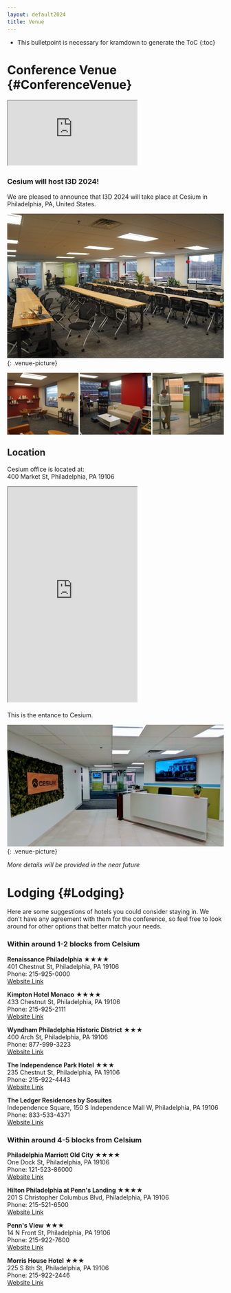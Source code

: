 ```yaml
---
layout: default2024
title: Venue
---
```


* This bulletpoint is necessary for kramdown to generate the ToC
{:toc}

# Conference Venue {#ConferenceVenue}

<!-- ![Cesium (R)](img/cesium-white-bg.png){: .venue-picture} -->

<div class="flex">
    <div class="youtube-embed">
        <iframe src="https://drive.google.com/file/d/1GNzmEGDfyRHJtiPoPrprkjb4KjGR8INE/preview" class="img_sizing" allow="autoplay"></iframe>
    </div>
</div>

### Cesium  will host I3D 2024!

We are pleased to announce that I3D 2024 will take place at Cesium in Philadelphia, PA, United States.

<!-- ![Cesium's Conference Room](img/cesium-conf.jpg){: .venue-picture} -->
![Cesium's Conference Room 2](img/venue/room0.jpg){: .venue-picture}

<div class="flex">
    <div class="img_sizing" style="height: 15vw; justify-content: space-between; display: flex;">
        <img src="img/venue/library0.jpg" style="object-fit: cover; width: 33%;">
        <img src="img/venue/gameroom0.jpg" style="object-fit: cover; width: 33%;">
        <img src="img/venue/glass_wall0.jpg" style="object-fit: cover; width: 33%;">
    </div>
</div>

## Location 
Cesium office is located at: <br>
400 Market St, Philadelphia, PA 19106

<div class="flex">
    <iframe class="img_sizing" height="500px" src="https://www.google.com/maps/embed?pb=!1m18!1m12!1m3!1d2162.7631658920036!2d-75.14950469155715!3d39.950134825432386!2m3!1f0!2f0!3f0!3m2!1i1024!2i768!4f13.1!3m3!1m2!1s0x89c6c981093646d7%3A0xc117d14670c0778f!2sCesium!5e0!3m2!1sen!2shk!4v1710255557130!5m2!1sen!2shk"  allowfullscreen="" loading="lazy" referrerpolicy="no-referrer-when-downgrade"></iframe>
</div>

<br>
This is the entance to Cesium.

![Entrance to Cesium HQ](img/cesium-entrance.jpg){: .venue-picture}

*More details will be provided in the near future*

# Lodging {#Lodging}
Here are some suggestions of hotels you could consider staying in. We don't have any agreement with them for the conference, so feel free to look around for other options that better match your needs.

### Within around 1-2 blocks from Celsium

<!-- 4 stars -->
__Renaissance Philadelphia__ &#9733;&#9733;&#9733;&#9733; <br> 401 Chestnut St, Philadelphia, PA 19106 <br> Phone: 215-925-0000 <br> [Website Link](https://www.marriott.com/en-us/hotels/phlpr-renaissance-philadelphia-downtown-hotel/overview/)

<!-- 4 stars -->
__Kimpton Hotel Monaco__ &#9733;&#9733;&#9733;&#9733; <br> 433 Chestnut St, Philadelphia, PA 19106 <br> Phone: 215-925-2111 <br> [Website Link](https://www.ihg.com/kimptonhotels/hotels/us/en/hotel-monaco-philadelphia-pa/phlpm/hoteldetail)

<!-- 3 stars -->
__Wyndham Philadelphia Historic District__ &#9733;&#9733;&#9733; <br> 400 Arch St, Philadelphia, PA 19106 <br> Phone: 877-999-3223 <br> [Website Link](https://www.wyndhamhotels.com/wyndham/philadelphia-pennsylvania/wyndham-philadelphia-historic-district/overview)

<!-- 3 stars -->
__The Independence Park Hotel__ &#9733;&#9733;&#9733; <br> 235 Chestnut St, Philadelphia, PA 19106 <br> Phone: 215-922-4443 <br> [Website Link](https://www.bestwestern.com/en_US/book/philadelphia/hotel-rooms/independence-park-hotel-bw-premier-collection/propertyCode.39080.html)

__The Ledger Residences by Sosuites__ <br> Independence Square, 150 S Independence Mall W, Philadelphia, PA 19106 <br> Phone: 833-533-4371 <br> [Website Link](https://www.ledgerphilly.com/)

### Within around 4-5 blocks from Celsium

<!-- 4 stars -->
__Philadelphia Marriott Old City__ &#9733;&#9733;&#9733;&#9733; <br> One Dock St, Philadelphia, PA 19106 <br> Phone: 121-523-86000 <br> [Website Link](https://www.marriott.com/en-us/hotels/phlmo-philadelphia-marriott-old-city/overview/)

<!-- 4 stars -->
__Hilton Philadelphia at Penn's Landing__ &#9733;&#9733;&#9733;&#9733; <br> 201 S Christopher Columbus Blvd, Philadelphia, PA 19106 <br> Phone: 215-521-6500 <br> [Website Link](https://www.hilton.com/en/hotels/phlpnhh-hilton-philadelphia-at-penns-landing/)

<!-- 3 stars -->
__Penn's View__ &#9733;&#9733;&#9733; <br> 14 N Front St, Philadelphia, PA 19106 <br> Phone: 215-922-7600 <br> [Website Link](https://www.pennsviewhotel.com/)

<!-- 3 stars -->
__Morris House Hotel__ &#9733;&#9733;&#9733; <br> 225 S 8th St, Philadelphia, PA 19106 <br> Phone: 215-922-2446 <br> [Website Link](https://www.morrishousehotel.com/)

<!-- __Loews Philadelphia Hotel__ <br> 1200 Market St, Philadelphia, PA 19107 <br> Phone: 1-877-878-3629 <br> [Website Link](https://www.loewshotels.com/philadelphia-hotel/accommodations) -->




